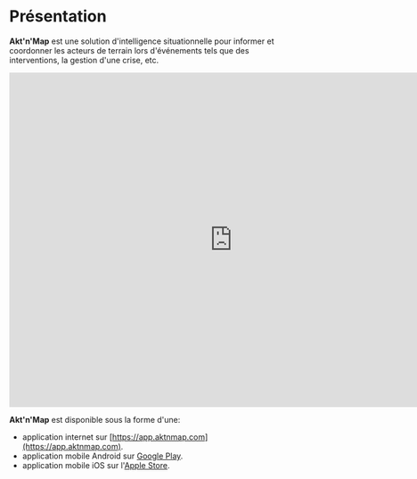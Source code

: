# Présentation

**Akt'n'Map** est une solution d'intelligence situationnelle pour informer et coordonner les acteurs de terrain lors d'événements tels que des interventions, la gestion d'une crise, etc.

<iframe width="800" height="600" src="https://www.youtube.com/embed/T5Y2F4ZQsXg" frameborder="0" allow="autoplay; encrypted-media" allowfullscreen>
</iframe>

**Akt'n'Map** est disponible sous la forme d'une:
  * application internet sur [https://app.aktnmap.com](https://app.aktnmap.com).
  * application mobile Android sur [Google Play](https://play.google.com/store/apps/details?id=com.kalisio.aktnmap).
  * application mobile iOS sur l'[Apple Store](https://apps.apple.com/fr/app/aktnmap/id1435111844).
